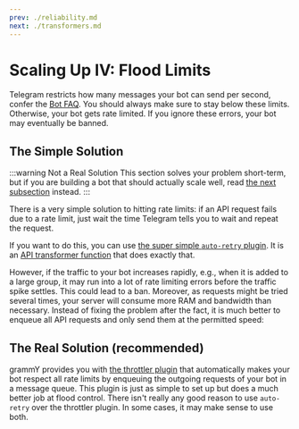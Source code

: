 ```yaml
---
prev: ./reliability.md
next: ./transformers.md
---
```


# Scaling Up IV: Flood Limits

Telegram restricts how many messages your bot can send per second, confer the [Bot FAQ](https://core.telegram.org/bots/faq#my-bot-is-hitting-limits-how-do-i-avoid-this).
You should always make sure to stay below these limits. Otherwise, your bot gets rate limited.
If you ignore these errors, your bot may eventually be banned.

## The Simple Solution

:::warning Not a Real Solution
This section solves your problem short-term, but if you are building a bot that should actually scale well, read [the next subsection](#the-real-solution-recommended) instead.
:::

There is a very simple solution to hitting rate limits: if an API request fails due to a rate limit, just wait the time Telegram tells you to wait and repeat the request.

If you want to do this, you can use [the super simple `auto-retry` plugin](../plugins/auto-retry.md).
It is an [API transformer function](./transformers.md) that does exactly that.

However, if the traffic to your bot increases rapidly, e.g., when it is added to a large group, it may run into a lot of rate limiting errors before the traffic spike settles.
This could lead to a ban.
Moreover, as requests might be tried several times, your server will consume more RAM and bandwidth than necessary.
Instead of fixing the problem after the fact, it is much better to enqueue all API requests and only send them at the permitted speed:

## The Real Solution (recommended)

grammY provides you with [the throttler plugin](../plugins/transformer-throttler.md) that automatically makes your bot respect all rate limits by enqueuing the outgoing requests of your bot in a message queue.
This plugin is just as simple to set up but does a much better job at flood control.
There isn't really any good reason to use `auto-retry` over the throttler plugin.
In some cases, it may make sense to use both.
